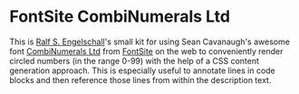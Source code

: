 
FontSite CombiNumerals Ltd
==========================

This is [Ralf S. Engelschall](http://engelschall.com)'s small
kit for using Sean Cavanaugh's awesome font [CombiNumerals
Ltd](http://www.fontsquirrel.com/fonts/CombiNumerals-Ltd) from
[FontSite](http://www.fontsite.com/) on the web to conveniently render
circled numbers (in the range 0-99) with the help of a CSS content
generation approach. This is especially useful to annotate lines in code
blocks and then reference those lines from within the description text.

